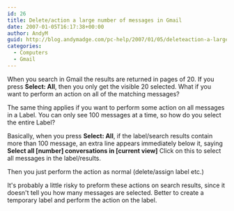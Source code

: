 ```yaml
---
id: 26
title: Delete/action a large number of messages in Gmail
date: 2007-01-05T16:17:38+00:00
author: AndyM
guid: http://blog.andymadge.com/pc-help/2007/01/05/deleteaction-a-large-number-of-messages-in-gmail/
categories:
  - Computers
  - Gmail
---
```

When you search in Gmail the results are returned in pages of 20. If you press **Select: All**, then you only get the visible 20 selected. What if you want to perform an action on all of the matching messages?

The same thing applies if you want to perform some action on all messages in a Label. You can only see 100 messages at a time, so how do you select the entire Label?

<!--more-->

Basically, when you press **Select: All**, if the label/search results contain more than 100 message, an extra line appears immediately below it, saying **Select all [number] conversations in [current view]** Click on this to select all messages in the label/results.

Then you just perform the action as normal (delete/assign label etc.)

It's probably a little risky to preform these actions on search results, since it doesn't tell you how many messages are selected. Better to create a temporary label and perform the action on the label.